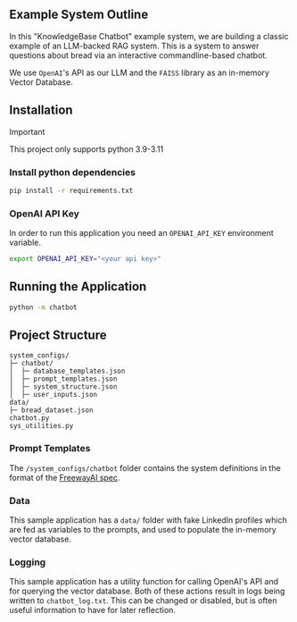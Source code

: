 ## Example System Outline 

In this "KnowledgeBase Chatbot" example system, we are building a classic example of an LLM-backed RAG system. This is a system to answer questions about bread via an interactive commandline-based chatbot.

We use `OpenAI`'s API as our LLM and the `FAISS` library as an in-memory Vector Database. 

## Installation

> [!IMPORTANT]
> This project only supports python 3.9-3.11

### Install python dependencies
```bash
pip install -r requirements.txt
```

### OpenAI API Key

In order to run this application you need an `OPENAI_API_KEY` environment variable.

```bash
export OPENAI_API_KEY="<your api key>"
```

## Running the Application

```bash
python -m chatbot
```

## Project Structure

```
system_configs/
├─ chatbot/
│  ├─ database_templates.json
│  ├─ prompt_templates.json
│  ├─ system_structure.json
│  ├─ user_inputs.json
data/
├─ bread_dataset.json
chatbot.py
sys_utilities.py
```

### Prompt Templates

The `/system_configs/chatbot` folder contains the system definitions in the format of the [FreewayAI spec](https://github.com/diligentlyai/freewayai/blob/main/docs/index.md).

### Data

This sample application has a `data/` folder with fake LinkedIn profiles which are fed as variables to the prompts, and used to populate the in-memory vector database.

### Logging

This sample application has a utility function for calling OpenAI's API and for querying the vector database. Both of these actions result in logs being written to `chatbot_log.txt`. This can be changed or disabled, but is often useful information to have for later reflection.

